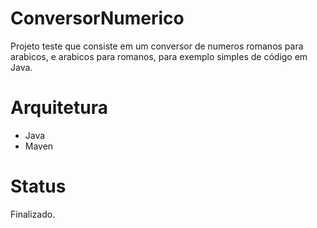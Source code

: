 ConversorNumerico
=================

Projeto teste que consiste em um conversor de numeros romanos para arabicos, e arabicos para romanos, para exemplo simples de código em Java.

Arquitetura
===========

+ Java
+ Maven

Status
======

Finalizado.
